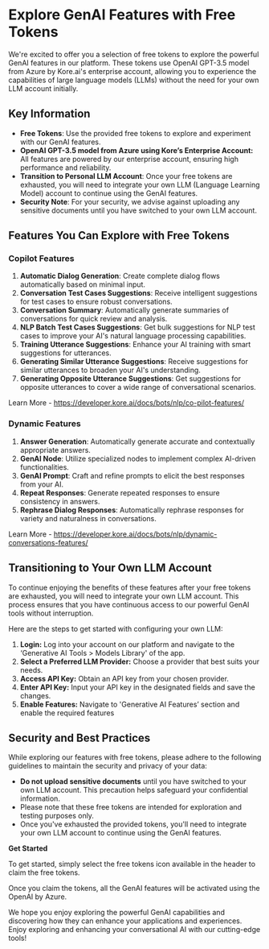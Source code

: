 
# **Explore GenAI Features with Free Tokens**

We're excited to offer you a selection of free tokens to explore the powerful GenAI features in our platform. These tokens use OpenAI GPT-3.5 model from Azure by Kore.ai's enterprise account, allowing you to experience the capabilities of large language models (LLMs) without the need for your own LLM account initially.


## **Key Information**

* **Free Tokens**: Use the provided free tokens to explore and experiment with our GenAI features.
* **OpenAI GPT-3.5 model from Azure using Kore’s Enterprise Account:** All features are powered by our enterprise account, ensuring high performance and reliability.
* **Transition to Personal LLM Account**: Once your free tokens are exhausted, you will need to integrate your own LLM (Language Learning Model) account to continue using the GenAI features.
* **Security Note**: For your security, we advise against uploading any sensitive documents until you have switched to your own LLM account.


## **Features You Can Explore with Free Tokens**

### **Copilot Features**

1. **Automatic Dialog Generation**: Create complete dialog flows automatically based on minimal input.
2. **Conversation Test Cases Suggestions**: Receive intelligent suggestions for test cases to ensure robust conversations.
3. **Conversation Summary**: Automatically generate summaries of conversations for quick review and analysis.
4. **NLP Batch Test Cases Suggestions**: Get bulk suggestions for NLP test cases to improve your AI's natural language processing capabilities.
5. **Training Utterance Suggestions**: Enhance your AI training with smart suggestions for utterances.
6. **Generating Similar Utterance Suggestions**: Receive suggestions for similar utterances to broaden your AI's understanding.
7. **Generating Opposite Utterance Suggestions**: Get suggestions for opposite utterances to cover a wide range of conversational scenarios.

Learn More - https://developer.kore.ai/docs/bots/nlp/co-pilot-features/


### **Dynamic Features**

1. **Answer Generation**: Automatically generate accurate and contextually appropriate answers.
2. **GenAI Node**: Utilize specialized nodes to implement complex AI-driven functionalities.
3. **GenAI Prompt**: Craft and refine prompts to elicit the best responses from your AI.
4. **Repeat Responses**: Generate repeated responses to ensure consistency in answers.
5. **Rephrase Dialog Responses**: Automatically rephrase responses for variety and naturalness in conversations.

Learn More - https://developer.kore.ai/docs/bots/nlp/dynamic-conversations-features/


## **Transitioning to Your Own LLM Account**

To continue enjoying the benefits of these features after your free tokens are exhausted, you will need to integrate your own LLM account. This process ensures that you have continuous access to our powerful GenAI tools without interruption.

Here are the steps to get started with configuring your own LLM:

1. **Login:** Log into your account on our platform and navigate to the ‘Generative AI Tools > Models Library' of the app.
2. **Select a Preferred LLM Provider:** Choose a provider that best suits your needs.
3. **Access API Key:** Obtain an API key from your chosen provider.
4. **Enter API Key:** Input your API key in the designated fields and save the changes. 
5. **Enable Features:** Navigate to 'Generative AI Features’ section and enable the required features


## **Security and Best Practices**

While exploring our features with free tokens, please adhere to the following guidelines to maintain the security and privacy of your data:

* **Do not upload sensitive documents** until you have switched to your own LLM account. This precaution helps safeguard your confidential information.
* Please note that these free tokens are intended for exploration and testing purposes only. 
* Once you've exhausted the provided tokens, you'll need to integrate your own LLM account to continue using the GenAI features.

**Get Started**

To get started, simply select the free tokens icon available in the header to claim the free tokens. 

Once you claim the tokens, all the GenAI features will be activated using the OpenAI by Azure.

We hope you enjoy exploring the powerful GenAI capabilities and discovering how they can enhance your applications and experiences. Enjoy exploring and enhancing your conversational AI with our cutting-edge tools!
